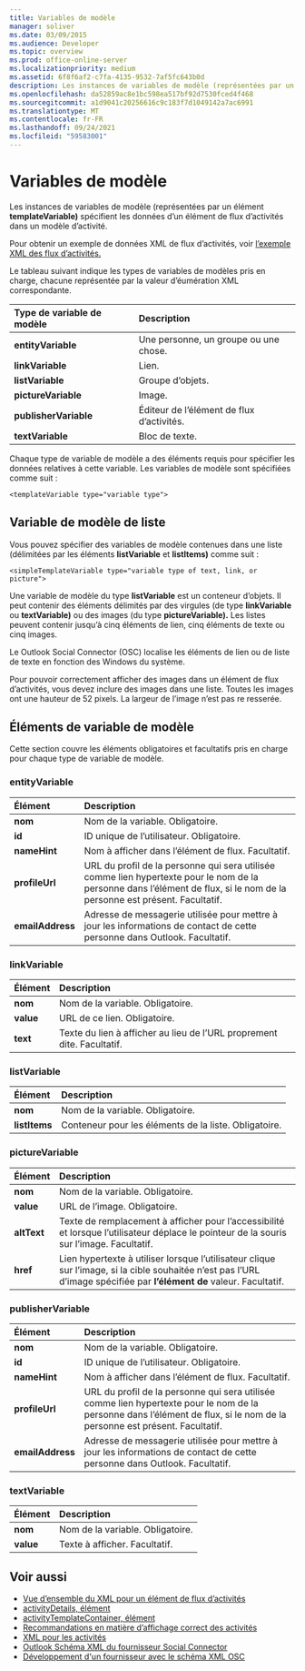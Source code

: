 ```yaml
---
title: Variables de modèle
manager: soliver
ms.date: 03/09/2015
ms.audience: Developer
ms.topic: overview
ms.prod: office-online-server
ms.localizationpriority: medium
ms.assetid: 6f8f6af2-c7fa-4135-9532-7af5fc643b0d
description: Les instances de variables de modèle (représentées par un élément templateVariable) spécifient les données d’un élément de flux d’activités dans un modèle d’activité.
ms.openlocfilehash: da52859ac8e1bc598ea517bf92d7530fced4f468
ms.sourcegitcommit: a1d9041c20256616c9c183f7d1049142a7ac6991
ms.translationtype: MT
ms.contentlocale: fr-FR
ms.lasthandoff: 09/24/2021
ms.locfileid: "59583001"
---
```

# <a name="template-variables"></a>Variables de modèle

Les instances de variables de modèle (représentées par un élément **templateVariable)** spécifient les données d’un élément de flux d’activités dans un modèle d’activité. 
  
Pour obtenir un exemple de données XML de flux d’activités, voir [l’exemple XML des flux d’activités.](activity-feed-xml-example.md)

Le tableau suivant indique les types de variables de modèles pris en charge, chacune représentée par la valeur d’éumération XML correspondante.
  
|**Type de variable de modèle**|**Description**|
|:-----|:-----|
|**entityVariable** <br/> |Une personne, un groupe ou une chose.  <br/> |
|**linkVariable** <br/> |Lien.  <br/> |
|**listVariable** <br/> |Groupe d’objets.  <br/> |
|**pictureVariable** <br/> |Image.  <br/> |
|**publisherVariable** <br/> |Éditeur de l’élément de flux d’activités.  <br/> |
|**textVariable** <br/> |Bloc de texte.  <br/> |
   
Chaque type de variable de modèle a des éléments requis pour spécifier les données relatives à cette variable. Les variables de modèle sont spécifiées comme suit :
  
`<templateVariable type="variable type">`
  
## <a name="list-template-variable"></a>Variable de modèle de liste

Vous pouvez spécifier des variables de modèle contenues dans une liste (délimitées par les éléments **listVariable** et **listItems)** comme suit : 
  
`<simpleTemplateVariable type="variable type of text, link, or picture">`
  
Une variable de modèle du type **listVariable** est un conteneur d’objets. Il peut contenir des éléments délimités par des virgules (de type **linkVariable** ou **textVariable)** ou des images (du type **pictureVariable).** Les listes peuvent contenir jusqu’à cinq éléments de lien, cinq éléments de texte ou cinq images. 
  
Le Outlook Social Connector (OSC) localise les éléments de lien ou de liste de texte en fonction des Windows du système.
  
Pour pouvoir correctement afficher des images dans un élément de flux d’activités, vous devez inclure des images dans une liste. Toutes les images ont une hauteur de 52 pixels. La largeur de l’image n’est pas re resserée.
  
## <a name="template-variable-elements"></a>Éléments de variable de modèle

Cette section couvre les éléments obligatoires et facultatifs pris en charge pour chaque type de variable de modèle.
  
### <a name="entityvariable"></a>entityVariable

|**Élément**|**Description**|
|:-----|:-----|
|**nom** <br/> |Nom de la variable. Obligatoire.  <br/> |
|**id** <br/> |ID unique de l’utilisateur. Obligatoire.  <br/> |
|**nameHint** <br/> |Nom à afficher dans l’élément de flux. Facultatif.  <br/> |
|**profileUrl** <br/> |URL du profil de la personne qui sera utilisée comme lien hypertexte pour le nom de la personne dans l’élément de flux, si le nom de la personne est présent. Facultatif.  <br/> |
|**emailAddress** <br/> |Adresse de messagerie utilisée pour mettre à jour les informations de contact de cette personne dans Outlook. Facultatif.  <br/> |
   
### <a name="linkvariable"></a>linkVariable

|**Élément**|**Description**|
|:-----|:-----|
|**nom** <br/> |Nom de la variable. Obligatoire.  <br/> |
|**value** <br/> |URL de ce lien. Obligatoire.  <br/> |
|**text** <br/> |Texte du lien à afficher au lieu de l’URL proprement dite. Facultatif.  <br/> |
   
### <a name="listvariable"></a>listVariable

|**Élément**|**Description**|
|:-----|:-----|
|**nom** <br/> |Nom de la variable. Obligatoire.  <br/> |
|**listItems** <br/> |Conteneur pour les éléments de la liste. Obligatoire.  <br/> |
   
### <a name="picturevariable"></a>pictureVariable

|**Élément**|**Description**|
|:-----|:-----|
|**nom** <br/> |Nom de la variable. Obligatoire.  <br/> |
|**value** <br/> |URL de l’image. Obligatoire.  <br/> |
|**altText** <br/> |Texte de remplacement à afficher pour l’accessibilité et lorsque l’utilisateur déplace le pointeur de la souris sur l’image. Facultatif.  <br/> |
|**href** <br/> |Lien hypertexte à utiliser lorsque l’utilisateur clique sur l’image, si la cible souhaitée n’est pas l’URL d’image spécifiée par **l’élément de** valeur. Facultatif.  <br/> |
   
### <a name="publishervariable"></a>publisherVariable

|**Élément**|**Description**|
|:-----|:-----|
|**nom** <br/> |Nom de la variable. Obligatoire.  <br/> |
|**id** <br/> |ID unique de l’utilisateur. Obligatoire.  <br/> |
|**nameHint** <br/> |Nom à afficher dans l’élément de flux. Facultatif.  <br/> |
|**profileUrl** <br/> |URL du profil de la personne qui sera utilisée comme lien hypertexte pour le nom de la personne dans l’élément de flux, si le nom de la personne est présent. Facultatif.  <br/> |
|**emailAddress** <br/> |Adresse de messagerie utilisée pour mettre à jour les informations de contact de cette personne dans Outlook. Facultatif.  <br/> |
   
### <a name="textvariable"></a>textVariable

|**Élément**|**Description**|
|:-----|:-----|
|**nom** <br/> |Nom de la variable. Obligatoire.  <br/> |
|**value** <br/> |Texte à afficher. Facultatif.  <br/> |
   
## <a name="see-also"></a>Voir aussi

- [Vue d’ensemble du XML pour un élément de flux d’activités](overview-of-xml-for-an-activity-feed-item.md)  
- [activityDetails, élément](activitydetails-element.md)  
- [activityTemplateContainer, élément](activitytemplatecontainer-element.md)  
- [Recommandations en matière d’affichage correct des activités](guidelines-for-properly-displaying-activities.md)  
- [XML pour les activités](xml-for-activities.md)  
- [Outlook Schéma XML du fournisseur Social Connector](outlook-social-connector-provider-xml-schema.md)
- [Développement d'un fournisseur avec le schéma XML OSC](developing-a-provider-with-the-osc-xml-schema.md)


